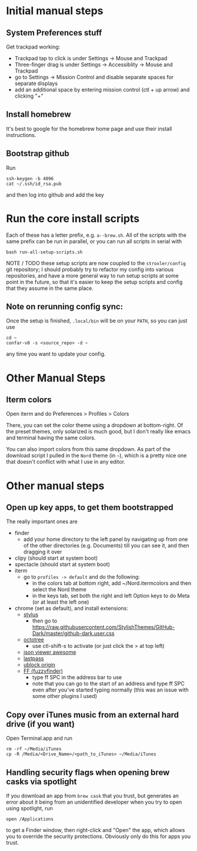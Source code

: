 # Initial manual steps

## System Preferences stuff

Get trackpad working:
 - Trackpad tap to click is under Settings -> Mouse and Trackpad
 - Three-finger drag is under Settings -> Accessiblity -> Mouse and Trackpad
 - go to Settings -> Mission Control and disable separate spaces for separate
   displays
 - add an additional space by entering mission control (ctl + up arrow) and
   clicking "+"

## Install homebrew

It's best to google for the homebrew home page and use their install
instructions.

## Bootstrap github

Run
```
ssh-keygen -b 4096
cat ~/.ssh/id_rsa.pub
```
and then log into github and add the key

# Run the core install scripts

Each of these has a letter prefix, e.g. `a--brew.sh`. All of the
scripts with the same prefix can be run in parallel, or you can
run all scripts in serial with
```
bash run-all-setup-scripts.sh
```

NOTE / TODO these setup scripts are now coupled to the `stroxler/config`
git repository; I should probably try to refactor my config into various
repositories, and have a more general way to run setup scripts at some
point in the future, so that it's easier to keep the setup scripts and
config that they assume in the same place.

## Note on rerunning config sync:

Once the setup is finished, `.local/bin` will be on your `PATH`, so you can
just use
```
cd ~
confar-v0 -s <source_repo> -d ~
```
any time you want to update your config.

# Other Manual Steps

## Iterm colors

Open iterm and do Preferences > Profiles > Colors

There, you can set the color theme using a dropdown at bottom-right. Of the
preset themes, only solarized is much good, but I don't really like emacs
and terminal having the same colors.

You can also import colors from this same dropdown. As part of the download
script I pulled in the `Nord` theme (in `~`), which is a pretty nice one that
doesn't conflict with what I use in any editor.

# Other manual steps

## Open up key apps, to get them bootstrapped

The really important ones are
 - finder
   - add your home directory to the left panel by navigating up from one
     of the other directories (e.g. Documents) till you can see it, and then
     dragging it over
 - clipy (should start at system boot)
 - spectacle (should start at system boot)
 - iterm
   - go to `profiles -> default` and do the following:
     - in the colors tab at bottom right, add ~/Nord.itermcolors and then
       select the Nord theme
     - in the keys tab, set both the right and left Option keys to do Meta
       (or at least the left one)
 - chrome (set as default), and install extensions:
   - [stylus](https://chrome.google.com/webstore/detail/stylus/clngdbkpkpeebahjckkjfobafhncgmne?hl=en)
     - then go to https://raw.githubusercontent.com/StylishThemes/GitHub-Dark/master/github-dark.user.css
   - [octotree](https://chrome.google.com/webstore/detail/octotree/bkhaagjahfmjljalopjnoealnfndnagc?hl=en-US)
     - use ctl-shift-s to activate (or just click the > at top left)
   - [json viewer awesome](https://chrome.google.com/webstore/detail/json-viewer-awesome/iemadiahhbebdklepanmkjenfdebfpfe?hl=en)
   - [lastpass](https://chrome.google.com/webstore/detail/lastpass-free-password-ma/hdokiejnpimakedhajhdlcegeplioahd?hl=en-US)
   - [ublock origin](https://chrome.google.com/webstore/detail/ublock-origin/cjpalhdlnbpafiamejdnhcphjbkeiagm?hl=en)
   - [FF (fuzzyfinder)](https://chrome.google.com/webstore/detail/ff-fuzzy-finder-for-chrom/dbgeolnmmjmhcfndmmahnpicpmnpibep?hl=en)
     - type ff SPC in the address bar to use
     - note that you can go to the start of an address and type ff SPC
       even after you've started typing normally (this was an issue with
       some other plugins I used)

## Copy over iTunes music from an external hard drive (if you want)

Open Terminal.app and run
```
rm -rf ~/Media/iTunes
cp -R /Media/<Drive_Name>/<path_to_iTunes> ~/Media/iTunes
```

## Handling security flags when opening brew casks via spotlight

If you download an app from `brew cask` that you trust, but
generates an error about it being from an unidentified
developer when you try to open using spotlight, run
```
open /Applications
```
to get a Finder window, then right-click and "Open" the app,
which allows you to override the security protections. Obviously
only do this for apps you trust.
